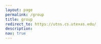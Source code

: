```yaml
---
layout: page
permalink: /group
title: group
redirect_to: https://utns.cs.utexas.edu/
description:  
nav: true
---
```

